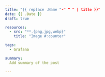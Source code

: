 ```yaml
---
title: "{{ replace .Name "-" " " | title }}"
date: {{ .Date }}
draft: true

resources:
  - src: "**.{png,jpg,webp}"
    title: "Image #:counter"

tags:
  - Grafana

summary:
  Add summary of the post

---
```


